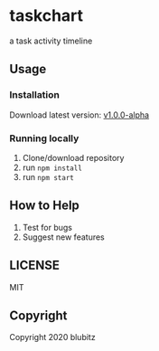 # taskchart
a task activity timeline
## Usage
### Installation
Download latest version: [v1.0.0-alpha](https://github.com/blubitz/taskchart/releases/download/v1.0.0-alpha/taskchart.app.zip)
### Running locally
1. Clone/download repository
2. run `npm install`
2. run `npm start`
## How to Help
1. Test for bugs
2. Suggest new features
## LICENSE
MIT
## Copyright
Copyright 2020 blubitz

